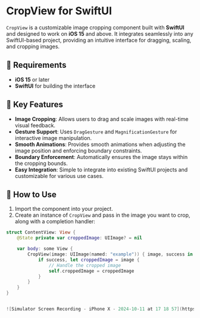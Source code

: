 # CropView for SwiftUI

`CropView` is a customizable image cropping component built with **SwiftUI** and designed to work on **iOS 15** and above. It integrates seamlessly into any SwiftUI-based project, providing an intuitive interface for dragging, scaling, and cropping images.

## 📱 Requirements

- **iOS 15** or later
- **SwiftUI** for building the interface

## 🔧 Key Features

- **Image Cropping**: Allows users to drag and scale images with real-time visual feedback.
- **Gesture Support**: Uses `DragGesture` and `MagnificationGesture` for interactive image manipulation.
- **Smooth Animations**: Provides smooth animations when adjusting the image position and enforcing boundary constraints.
- **Boundary Enforcement**: Automatically ensures the image stays within the cropping bounds.
- **Easy Integration**: Simple to integrate into existing SwiftUI projects and customizable for various use cases.

## 🚀 How to Use

1. Import the component into your project.
2. Create an instance of `CropView` and pass in the image you want to crop, along with a completion handler:

```swift
struct ContentView: View {
    @State private var croppedImage: UIImage? = nil

    var body: some View {
        CropView(image: UIImage(named: "example")) { image, success in
            if success, let croppedImage = image {
                // Handle the cropped image
                self.croppedImage = croppedImage
            }
        }
    }
}


![Simulator Screen Recording - iPhone X - 2024-10-11 at 17 18 57](https://github.com/user-attachments/assets/7bc3cb17-79d0-4297-9876-4f3ca4d759d8)
